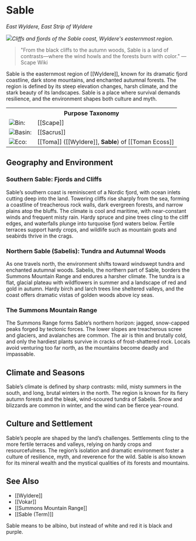 <!-- wiki-header-section:start -->
# Sable
_East Wyldere, East Strip of Wyldere_

<img src="wiki_images/Sable.png"><i>Cliffs and fjords of the Sable coast, Wyldere's easternmost region.</i></img>

> "From the black cliffs to the autumn woods, Sable is a land of contrasts—where the wind howls and the forests burn with color."
> —Scape Wiki

Sable is the easternmost region of [[Wyldere]], known for its dramatic fjord coastline, dark stone mountains, and enchanted autumnal forests. The region is defined by its steep elevation changes, harsh climate, and the stark beauty of its landscapes. Sable is a place where survival demands resilience, and the environment shapes both culture and myth.
<!-- wiki-header-section:end -->

<!-- taxonomy-table-section:start -->
<div class="taxonomy-table">
  <table>
    <tr>
      <th colspan="3">Purpose Taxonomy</th>
    </tr>
    <tr>
      <td class="taxon-label"><img src="../svg/bin.svg" class="taxon-icon">Bin:</td>
      <td class="taxon-content" colspan="2">[[Scape]]</td>
    </tr>
    <tr>
      <td class="taxon-label"><img src="../svg/basin.svg" class="taxon-icon">Basin:</td>
      <td class="taxon-content" colspan="2">[[Sacrus]]</td>
    </tr>
    <tr>
      <td class="taxon-label"><img src="../svg/eco.svg" class="taxon-icon">Eco:</td>
      <td class="taxon-content" colspan="2">[[Toma]] ([[Wyldere]], <strong>Sable</strong>) of [[Toman Ecoss]]</td>
    </tr>
  </table>
</div>
<!-- taxonomy-table-section:end -->

## Geography and Environment

### Southern Sable: Fjords and Cliffs
Sable’s southern coast is reminiscent of a Nordic fjord, with ocean inlets cutting deep into the land. Towering cliffs rise sharply from the sea, forming a coastline of treacherous rock walls, dark evergreen forests, and narrow plains atop the bluffs. The climate is cool and maritime, with near-constant winds and frequent misty rain. Hardy spruce and pine trees cling to the cliff edges, and waterfalls plunge into turquoise fjord waters below. Fertile terraces support hardy crops, and wildlife such as mountain goats and seabirds thrive in the crags.

### Northern Sable (Sabelis): Tundra and Autumnal Woods
As one travels north, the environment shifts toward windswept tundra and enchanted autumnal woods. Sabelis, the northern part of Sable, borders the Summons Mountain Range and endures a harsher climate. The tundra is a flat, glacial plateau with wildflowers in summer and a landscape of red and gold in autumn. Hardy birch and larch trees line sheltered valleys, and the coast offers dramatic vistas of golden woods above icy seas.

### The Summons Mountain Range
The Summons Range forms Sable’s northern horizon: jagged, snow-capped peaks forged by tectonic forces. The lower slopes are treacherous scree and glaciers, and avalanches are common. The air is thin and brutally cold, and only the hardiest plants survive in cracks of frost-shattered rock. Locals avoid venturing too far north, as the mountains become deadly and impassable.

## Climate and Seasons
Sable’s climate is defined by sharp contrasts: mild, misty summers in the south, and long, brutal winters in the north. The region is known for its fiery autumn forests and the bleak, wind-scoured tundra of Sabelis. Snow and blizzards are common in winter, and the wind can be fierce year-round.

## Culture and Settlement
Sable’s people are shaped by the land’s challenges. Settlements cling to the more fertile terraces and valleys, relying on hardy crops and resourcefulness. The region’s isolation and dramatic environment foster a culture of resilience, myth, and reverence for the wild. Sable is also known for its mineral wealth and the mystical qualities of its forests and mountains.

## See Also
- [[Wyldere]]
- [[Vokar]]
- [[Summons Mountain Range]]
- [[Sable (Term)]]

<!-- not-for-live-publishing:start -->
<!-- obsidian-pull:start -->

Sable means to be albino, but instead of white and red it is black and purple.
<!-- obsidian-pull:end -->
<!-- not-for-live-publishing:end -->
